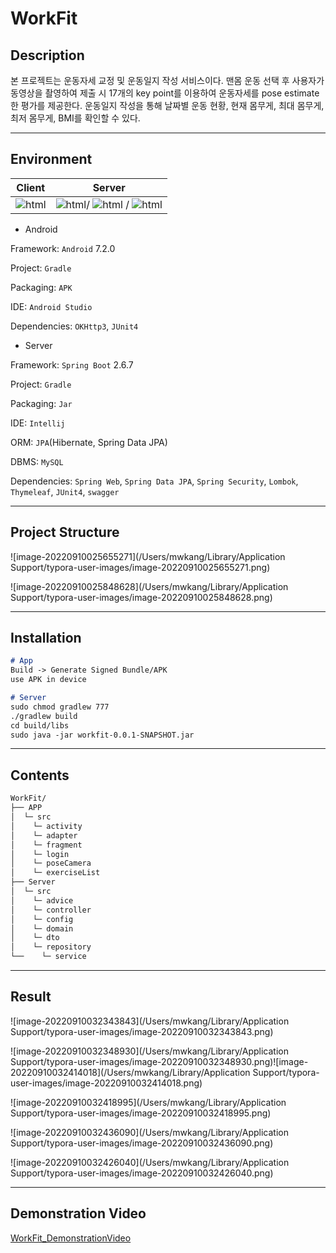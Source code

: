 # WorkFit

## Description

본 프로젝트는 운동자세 교정 및 운동일지 작성 서비스이다. 맨몸 운동 선택 후 사용자가 동영상을 촬영하여 제출 시 17개의 key point를 이용하여 운동자세를 pose estimate 한 평가를 제공한다. 운동일지 작성을 통해 날짜별 운동 현황, 현재 몸무게, 최대 몸무게, 최저 몸무게, BMI를 확인할 수 있다.



-----



## Environment

|                            Client                            |                            Server                            |
| :----------------------------------------------------------: | :----------------------------------------------------------: |
| <img alt="html" src ="https://img.shields.io/badge/Android-light"/> | <img alt="html" src ="https://img.shields.io/badge/AWS-orange"/>/ <img alt="html" src ="https://img.shields.io/badge/EC2-red"/> /  <img alt="html" src ="https://img.shields.io/badge/SpringBoot-green"/> |

- Android

Framework: `Android` 7.2.0

Project: `Gradle`

Packaging: `APK`

IDE: `Android Studio`

Dependencies: `OKHttp3`, `JUnit4`

- Server

Framework: `Spring Boot` 2.6.7

Project: `Gradle`

Packaging: `Jar`

IDE: `Intellij`

ORM: `JPA`(Hibernate, Spring Data JPA)

DBMS: `MySQL`

Dependencies: `Spring Web`, `Spring Data JPA`, `Spring Security`, `Lombok`, `Thymeleaf`, `JUnit4`, `swagger`

-----



## Project Structure

![image-20220910025655271](/Users/mwkang/Library/Application Support/typora-user-images/image-20220910025655271.png)

![image-20220910025848628](/Users/mwkang/Library/Application Support/typora-user-images/image-20220910025848628.png)



------



## Installation

```markdown
# App
Build -> Generate Signed Bundle/APK
use APK in device

# Server
sudo chmod gradlew 777
./gradlew build
cd build/libs
sudo java -jar workfit-0.0.1-SNAPSHOT.jar
```



------



## Contents

```markdown
WorkFit/
├── APP
│  └─ src
│    └─ activity
│    └─ adapter
│    └─ fragment
│    └─ login
│    └─ poseCamera
│    └─ exerciseList
├── Server
│  └─ src
│    └─ advice
│    └─ controller
│    └─ config
│    └─ domain
│    └─ dto
│    └─ repository
└──    └─ service
```



-----



## Result

![image-20220910032343843](/Users/mwkang/Library/Application Support/typora-user-images/image-20220910032343843.png)

![image-20220910032348930](/Users/mwkang/Library/Application Support/typora-user-images/image-20220910032348930.png)![image-20220910032414018](/Users/mwkang/Library/Application Support/typora-user-images/image-20220910032414018.png)

![image-20220910032418995](/Users/mwkang/Library/Application Support/typora-user-images/image-20220910032418995.png)

![image-20220910032436090](/Users/mwkang/Library/Application Support/typora-user-images/image-20220910032436090.png)

![image-20220910032426040](/Users/mwkang/Library/Application Support/typora-user-images/image-20220910032426040.png)







------



## Demonstration Video

[WorkFit_DemonstrationVideo](https://youtu.be/6AiK-LXMT1k)
